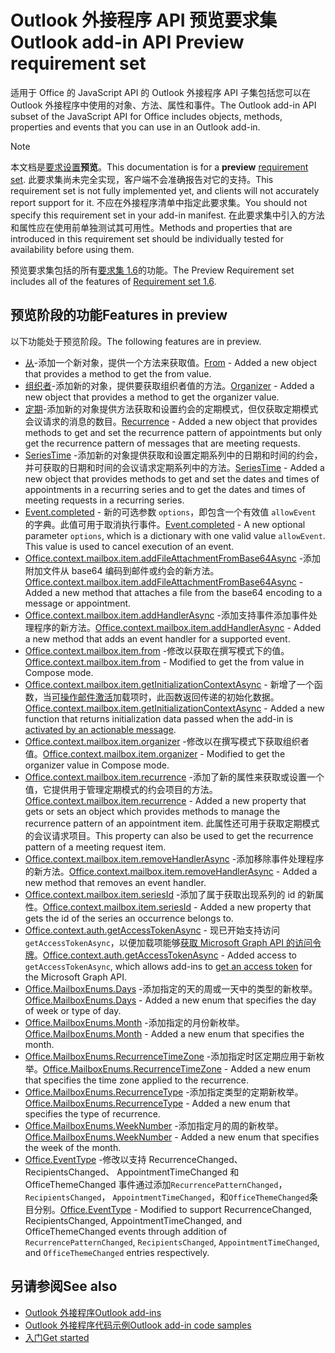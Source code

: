 # <a name="outlook-add-in-api-preview-requirement-set"></a><span data-ttu-id="7e9b0-101">Outlook 外接程序 API 预览要求集</span><span class="sxs-lookup"><span data-stu-id="7e9b0-101">Outlook add-in API Preview requirement set</span></span>

<span data-ttu-id="7e9b0-102">适用于 Office 的 JavaScript API 的 Outlook 外接程序 API 子集包括您可以在 Outlook 外接程序中使用的对象、方法、属性和事件。</span><span class="sxs-lookup"><span data-stu-id="7e9b0-102">The Outlook add-in API subset of the JavaScript API for Office includes objects, methods, properties and events that you can use in an Outlook add-in.</span></span>

> [!NOTE]
> <span data-ttu-id="7e9b0-103">本文档是[要求设置](/javascript/office/requirement-sets/outlook-api-requirement-sets)**预览**。</span><span class="sxs-lookup"><span data-stu-id="7e9b0-103">This documentation is for a **preview** [requirement set](/javascript/office/requirement-sets/outlook-api-requirement-sets).</span></span> <span data-ttu-id="7e9b0-104">此要求集尚未完全实现，客户端不会准确报告对它的支持。</span><span class="sxs-lookup"><span data-stu-id="7e9b0-104">This requirement set is not fully implemented yet, and clients will not accurately report support for it.</span></span> <span data-ttu-id="7e9b0-105">不应在外接程序清单中指定此要求集。</span><span class="sxs-lookup"><span data-stu-id="7e9b0-105">You should not specify this requirement set in your add-in manifest.</span></span> <span data-ttu-id="7e9b0-106">在此要求集中引入的方法和属性应在使用前单独测试其可用性。</span><span class="sxs-lookup"><span data-stu-id="7e9b0-106">Methods and properties that are introduced in this requirement set should be individually tested for availability before using them.</span></span>

<span data-ttu-id="7e9b0-107">预览要求集包括的所有[要求集 1.6](../requirement-set-1.6/outlook-requirement-set-1.6.md)的功能。</span><span class="sxs-lookup"><span data-stu-id="7e9b0-107">The Preview Requirement set includes all of the features of [Requirement set 1.6](../requirement-set-1.6/outlook-requirement-set-1.6.md).</span></span>

## <a name="features-in-preview"></a><span data-ttu-id="7e9b0-108">预览阶段的功能</span><span class="sxs-lookup"><span data-stu-id="7e9b0-108">Features in preview</span></span>

<span data-ttu-id="7e9b0-109">以下功能处于预览阶段。</span><span class="sxs-lookup"><span data-stu-id="7e9b0-109">The following features are in preview.</span></span>

- <span data-ttu-id="7e9b0-110">[从](/javascript/api/outlook/office.from)-添加一个新对象，提供一个方法来获取值。</span><span class="sxs-lookup"><span data-stu-id="7e9b0-110">[From](/javascript/api/outlook/office.from) - Added a new object that provides a method to get the from value.</span></span>
- <span data-ttu-id="7e9b0-111">[组织者](/javascript/api/outlook/office.organizer)-添加新的对象，提供要获取组织者值的方法。</span><span class="sxs-lookup"><span data-stu-id="7e9b0-111">[Organizer](/javascript/api/outlook/office.organizer) - Added a new object that provides a method to get the organizer value.</span></span>
- <span data-ttu-id="7e9b0-112">[定期](/javascript/api/outlook/office.recurrence)-添加新的对象提供方法获取和设置约会的定期模式，但仅获取定期模式会议请求的消息的数目。</span><span class="sxs-lookup"><span data-stu-id="7e9b0-112">[Recurrence](/javascript/api/outlook/office.recurrence) - Added a new object that provides methods to get and set the recurrence pattern of appointments but only get the recurrence pattern of messages that are meeting requests.</span></span>
- <span data-ttu-id="7e9b0-113">[SeriesTime](/javascript/api/outlook/office.seriestime) -添加新的对象提供获取和设置定期系列中的日期和时间的约会，并可获取的日期和时间的会议请求定期系列中的方法。</span><span class="sxs-lookup"><span data-stu-id="7e9b0-113">[SeriesTime](/javascript/api/outlook/office.seriestime) - Added a new object that provides methods to get and set the dates and times of appointments in a recurring series and to get the dates and times of meeting requests in a recurring series.</span></span>
- <span data-ttu-id="7e9b0-p102">[Event.completed](/javascript/api/office/office.addincommands.event#completed-options-) - 新的可选参数 `options`，即包含一个有效值 `allowEvent` 的字典。此值可用于取消执行事件。</span><span class="sxs-lookup"><span data-stu-id="7e9b0-p102">[Event.completed](/javascript/api/office/office.addincommands.event#completed-options-) - A new optional parameter `options`, which is a dictionary with one valid value `allowEvent`. This value is used to cancel execution of an event.</span></span>
- <span data-ttu-id="7e9b0-116">[Office.context.mailbox.item.addFileAttachmentFromBase64Async](office.context.mailbox.item.md#addfileattachmentfrombase64asyncbase64file-attachmentname-options-callback) -添加附加文件从 base64 编码到邮件或约会的新方法。</span><span class="sxs-lookup"><span data-stu-id="7e9b0-116">[Office.context.mailbox.item.addFileAttachmentFromBase64Async](office.context.mailbox.item.md#addfileattachmentfrombase64asyncbase64file-attachmentname-options-callback) - Added a new method that attaches a file from the base64 encoding to a message or appointment.</span></span>
- <span data-ttu-id="7e9b0-117">[Office.context.mailbox.item.addHandlerAsync](office.context.mailbox.item.md#addhandlerasynceventtype-handler-options-callback) -添加支持事件添加事件处理程序的新方法。</span><span class="sxs-lookup"><span data-stu-id="7e9b0-117">[Office.context.mailbox.item.addHandlerAsync](office.context.mailbox.item.md#addhandlerasynceventtype-handler-options-callback) - Added a new method that adds an event handler for a supported event.</span></span>
- <span data-ttu-id="7e9b0-118">[Office.context.mailbox.item.from](office.context.mailbox.item.md#from-emailaddressdetailsjavascriptapioutlookofficeemailaddressdetailsfromjavascriptapioutlookofficefrom) -修改以获取在撰写模式下的值。</span><span class="sxs-lookup"><span data-stu-id="7e9b0-118">[Office.context.mailbox.item.from](office.context.mailbox.item.md#from-emailaddressdetailsjavascriptapioutlookofficeemailaddressdetailsfromjavascriptapioutlookofficefrom) - Modified to get the from value in Compose mode.</span></span>
- <span data-ttu-id="7e9b0-119">[Office.context.mailbox.item.getInitializationContextAsync](office.context.mailbox.item.md#getinitializationcontextasyncoptions-callback) - 新增了一个函数，当[可操作邮件激活](https://docs.microsoft.com/outlook/actionable-messages/invoke-add-in-from-actionable-message)加载项时，此函数返回传递的初始化数据。</span><span class="sxs-lookup"><span data-stu-id="7e9b0-119">[Office.context.mailbox.item.getInitializationContextAsync](office.context.mailbox.item.md#getinitializationcontextasyncoptions-callback) - Added a new function that returns initialization data passed when the add-in is [activated by an actionable message](https://docs.microsoft.com/outlook/actionable-messages/invoke-add-in-from-actionable-message).</span></span>
- <span data-ttu-id="7e9b0-120">[Office.context.mailbox.item.organizer](office.context.mailbox.item.md#organizer-emailaddressdetailsjavascriptapioutlookofficeemailaddressdetailsorganizerjavascriptapioutlookofficeorganizer) -修改以在撰写模式下获取组织者值。</span><span class="sxs-lookup"><span data-stu-id="7e9b0-120">[Office.context.mailbox.item.organizer](office.context.mailbox.item.md#organizer-emailaddressdetailsjavascriptapioutlookofficeemailaddressdetailsorganizerjavascriptapioutlookofficeorganizer) - Modified to get the organizer value in Compose mode.</span></span>
- <span data-ttu-id="7e9b0-121">[Office.context.mailbox.item.recurrence](office.context.mailbox.item.md#nullable-recurrence-recurrencejavascriptapioutlookofficerecurrence) -添加了新的属性来获取或设置一个值，它提供用于管理定期模式的约会项目的方法。</span><span class="sxs-lookup"><span data-stu-id="7e9b0-121">[Office.context.mailbox.item.recurrence](office.context.mailbox.item.md#nullable-recurrence-recurrencejavascriptapioutlookofficerecurrence) - Added a new property that gets or sets an object which provides methods to manage the recurrence pattern of an appointment item.</span></span> <span data-ttu-id="7e9b0-122">此属性还可用于获取定期模式的会议请求项目。</span><span class="sxs-lookup"><span data-stu-id="7e9b0-122">This property can also be used to get the recurrence pattern of a meeting request item.</span></span>
- <span data-ttu-id="7e9b0-123">[Office.context.mailbox.item.removeHandlerAsync](office.context.mailbox.item.md#removehandlerasynceventtype-handler-options-callback) -添加移除事件处理程序的新方法。</span><span class="sxs-lookup"><span data-stu-id="7e9b0-123">[Office.context.mailbox.item.removeHandlerAsync](office.context.mailbox.item.md#removehandlerasynceventtype-handler-options-callback) - Added a new method that removes an event handler.</span></span>
- <span data-ttu-id="7e9b0-124">[Office.context.mailbox.item.seriesId](office.context.mailbox.item.md#nullable-seriesid-string) -添加了属于获取出现系列的 id 的新属性。</span><span class="sxs-lookup"><span data-stu-id="7e9b0-124">[Office.context.mailbox.item.seriesId](office.context.mailbox.item.md#nullable-seriesid-string) - Added a new property that gets the id of the series an occurrence belongs to.</span></span>
- <span data-ttu-id="7e9b0-125">[Office.context.auth.getAccessTokenAsync](https://docs.microsoft.com/office/dev/add-ins/develop/sso-in-office-add-ins#sso-api-reference) - 现已开始支持访问 `getAccessTokenAsync`，以便加载项能够[获取 Microsoft Graph API 的访问令牌](https://docs.microsoft.com/outlook/add-ins/authenticate-a-user-with-an-sso-token)。</span><span class="sxs-lookup"><span data-stu-id="7e9b0-125">[Office.context.auth.getAccessTokenAsync](https://docs.microsoft.com/office/dev/add-ins/develop/sso-in-office-add-ins#sso-api-reference) - Added access to `getAccessTokenAsync`, which allows add-ins to [get an access token](https://docs.microsoft.com/outlook/add-ins/authenticate-a-user-with-an-sso-token) for the Microsoft Graph API.</span></span>
- <span data-ttu-id="7e9b0-126">[Office.MailboxEnums.Days](/javascript/api/outlook/office.mailboxenums.days) -添加指定的天的周或一天中的类型的新枚举。</span><span class="sxs-lookup"><span data-stu-id="7e9b0-126">[Office.MailboxEnums.Days](/javascript/api/outlook/office.mailboxenums.days) - Added a new enum that specifies the day of week or type of day.</span></span>
- <span data-ttu-id="7e9b0-127">[Office.MailboxEnums.Month](/javascript/api/outlook/office.mailboxenums.month) -添加指定的月份新枚举。</span><span class="sxs-lookup"><span data-stu-id="7e9b0-127">[Office.MailboxEnums.Month](/javascript/api/outlook/office.mailboxenums.month) - Added a new enum that specifies the month.</span></span>
- <span data-ttu-id="7e9b0-128">[Office.MailboxEnums.RecurrenceTimeZone](/javascript/api/outlook/office.mailboxenums.recurrencetimezone) -添加指定时区定期应用于新枚举。</span><span class="sxs-lookup"><span data-stu-id="7e9b0-128">[Office.MailboxEnums.RecurrenceTimeZone](/javascript/api/outlook/office.mailboxenums.recurrencetimezone) - Added a new enum that specifies the time zone applied to the recurrence.</span></span>
- <span data-ttu-id="7e9b0-129">[Office.MailboxEnums.RecurrenceType](/javascript/api/outlook/office.mailboxenums.recurrencetype) -添加指定类型的定期新枚举。</span><span class="sxs-lookup"><span data-stu-id="7e9b0-129">[Office.MailboxEnums.RecurrenceType](/javascript/api/outlook/office.mailboxenums.recurrencetype) - Added a new enum that specifies the type of recurrence.</span></span>
- <span data-ttu-id="7e9b0-130">[Office.MailboxEnums.WeekNumber](/javascript/api/outlook/office.mailboxenums.weeknumber) -添加指定月的周的新枚举。</span><span class="sxs-lookup"><span data-stu-id="7e9b0-130">[Office.MailboxEnums.WeekNumber](/javascript/api/outlook/office.mailboxenums.weeknumber) - Added a new enum that specifies the week of the month.</span></span>
- <span data-ttu-id="7e9b0-131">[Office.EventType](/javascript/api/office/office.eventtype) -修改以支持 RecurrenceChanged、 RecipientsChanged、 AppointmentTimeChanged 和 OfficeThemeChanged 事件通过添加`RecurrencePatternChanged`， `RecipientsChanged`， `AppointmentTimeChanged`，和`OfficeThemeChanged`条目分别。</span><span class="sxs-lookup"><span data-stu-id="7e9b0-131">[Office.EventType](/javascript/api/office/office.eventtype) - Modified to support RecurrenceChanged, RecipientsChanged, AppointmentTimeChanged, and OfficeThemeChanged events through addition of `RecurrencePatternChanged`, `RecipientsChanged`, `AppointmentTimeChanged`, and `OfficeThemeChanged` entries respectively.</span></span>

## <a name="see-also"></a><span data-ttu-id="7e9b0-132">另请参阅</span><span class="sxs-lookup"><span data-stu-id="7e9b0-132">See also</span></span>

- [<span data-ttu-id="7e9b0-133">Outlook 外接程序</span><span class="sxs-lookup"><span data-stu-id="7e9b0-133">Outlook add-ins</span></span>](https://docs.microsoft.com/outlook/add-ins/)
- [<span data-ttu-id="7e9b0-134">Outlook 外接程序代码示例</span><span class="sxs-lookup"><span data-stu-id="7e9b0-134">Outlook add-in code samples</span></span>](https://developer.microsoft.com/outlook/gallery/?filterBy=Outlook,Samples,Add-ins)
- [<span data-ttu-id="7e9b0-135">入门</span><span class="sxs-lookup"><span data-stu-id="7e9b0-135">Get started</span></span>](https://docs.microsoft.com/outlook/add-ins/quick-start)